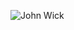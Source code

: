 ![John Wick](https://hipertextual.com/files/2019/05/hipertextual-john-wick-3-parabellum-tendra-evento-especial-fortnite-2019526416.jpg)
